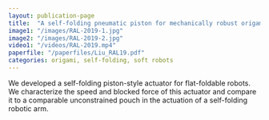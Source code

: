 ```yaml
---
layout: publication-page
title:  "A self-folding pneumatic piston for mechanically robust origami robots"
image1: "/images/RAL-2019-1.jpg"
image2: "/images/RAL-2019-2.jpg"
video1: "/videos/RAL-2019.mp4"
paperfile: "/paperfiles/Liu_RAL19.pdf"
categories: origami, self-folding, soft robots
---
```


We developed a self-folding piston-style actuator for flat-foldable robots. We characterize the speed and blocked force of this actuator and compare it to a comparable unconstrained pouch in the actuation of a self-folding robotic arm.